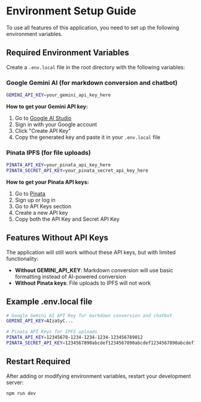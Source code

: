 # Environment Setup Guide

To use all features of this application, you need to set up the following environment variables.

## Required Environment Variables

Create a `.env.local` file in the root directory with the following variables:

### Google Gemini AI (for markdown conversion and chatbot)
```bash
GEMINI_API_KEY=your_gemini_api_key_here
```

**How to get your Gemini API key:**
1. Go to [Google AI Studio](https://makersuite.google.com/app/apikey)
2. Sign in with your Google account
3. Click "Create API Key"
4. Copy the generated key and paste it in your `.env.local` file

### Pinata IPFS (for file uploads)
```bash
PINATA_API_KEY=your_pinata_api_key_here
PINATA_SECRET_API_KEY=your_pinata_secret_api_key_here
```

**How to get your Pinata API keys:**
1. Go to [Pinata](https://app.pinata.cloud/)
2. Sign up or log in
3. Go to API Keys section
4. Create a new API key
5. Copy both the API Key and Secret API Key

## Features Without API Keys

The application will still work without these API keys, but with limited functionality:

- **Without GEMINI_API_KEY**: Markdown conversion will use basic formatting instead of AI-powered conversion
- **Without Pinata keys**: File uploads to IPFS will not work

## Example .env.local file

```bash
# Google Gemini AI API Key for markdown conversion and chatbot
GEMINI_API_KEY=AIzaSyC...

# Pinata API Keys for IPFS uploads
PINATA_API_KEY=12345678-1234-1234-1234-123456789012
PINATA_SECRET_API_KEY=1234567890abcdef1234567890abcdef1234567890abcdef1234567890abcdef
```

## Restart Required

After adding or modifying environment variables, restart your development server:

```bash
npm run dev
``` 